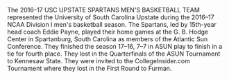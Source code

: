 The 2016–17 USC UPSTATE SPARTANS MEN'S BASKETBALL TEAM represented the University of South Carolina Upstate during the 2016–17 NCAA Division I men's basketball season. The Spartans, led by 15th-year head coach Eddie Payne, played their home games at the G. B. Hodge Center in Spartanburg, South Carolina as members of the Atlantic Sun Conference. They finished the season 17–16, 7–7 in ASUN play to finish in a tie for fourth place. They lost in the Quarterfinals of the ASUN Tournament to Kennesaw State. They were invited to the CollegeInsider.com Tournament where they lost in the First Round to Furman.
